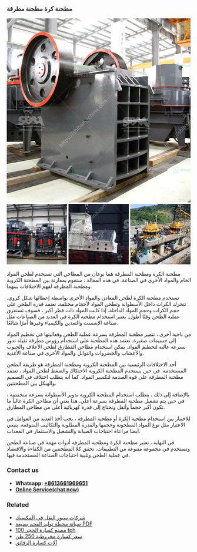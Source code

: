 <h3>مطحنة كرة مطحنة مطرقة</h3><img src='1701854146.jpg' alt=''><p>مطحنة الكرة ومطحنة المطرقة هما نوعان من المطاحن التي تستخدم لطحن المواد الخام والمواد الأخرى في الصناعة. في هذه المقالة ، سنقوم بمقارنة بين المطحنة الكروية ومطحنة المطرقة لفهم الاختلافات بينهما.</p><p>تستخدم مطحنة الكرة لطحن المعادن والمواد الأخرى بواسطة إعطائها شكل كروي. تتحرك الكرات داخل الأسطوانة وتطحن المواد لأحجام مختلفة. تعتمد قدرة الطحن على حجم الكرات وحجم المواد الداخلة. إذا كانت المواد ذات قطر أكبر ، فسوف تستغرق عملية الطحن وقتًا أطول. يعتبر استخدام مطحنة الكرة في العديد من الصناعات مثل صناعة الإسمنت والتعدين والكيمياء وغيرها أمرًا شائعًا.</p><p>من ناحية أخرى ، تتميز مطحنة المطرقة بسرعة عملية الطحن وفعاليتها في تحطيم المواد إلى جسيمات صغيرة. تعتمد هذه المطحنة على استخدام رؤوس مطرقة ثقيلة تدور بسرعة عالية لتحطيم المواد. يمكن استخدام مطاحن المطارق لطحن الأعلاف والحبوب والأعشاب والخضروات والتوابل والمواد الأخرى في صناعة الأغذية.</p><p>أحد الاختلافات الرئيسية بين المطحنة الكروية ومطحنة المطرقة هو طريقة الطحن المستخدمة. في حين يستخدم المطحنة الكروية الاحتكاك والضغط لطحن المواد ، تعتمد مطحنة المطرقة على قوة الصدمة لتكسير المواد. كما أنه يتطلب اختلاف في التصميم والهيكل بين المطحنتين.</p><p>بالإضافة إلى ذلك ، يتطلب استخدام المطحنة الكروية تدوير الأسطوانة بسرعة منخفضة ، في حين يتم تشغيل مطحنة المطرقة بسرعة أعلى. هذا يعني أن مطاحن الكرة غالباً ما تكون أكبر حجماً وأثقل وتحتاج إلى قدرة كهربائية أعلى من مطاحن المطارق.</p><p>للاختيار بين استخدام مطحنة الكرة أو مطحنة المطرقة ، يجب أخذ العديد من العوامل في الاعتبار مثل نوع المواد المطحونة وحجمها والقدرة المطلوبة والتكاليف المتوقعة. ينبغي أيضا مراعاة احتياجات الصيانة والتشغيل والاستثمار في المعدات.</p><p>في النهاية ، تعتبر مطحنة الكرة ومطحنة المطرقة أدوات مهمة في صناعة الطحن وتستخدم في مجموعة متنوعة من التطبيقات. تحقق كلا المطحنتين من الكفاءة والاقتصاد في عملية الطحن وتلبية احتياجات الصناعة المستخدمة فيها.</p><h3>Contact us</h3><ul><li><strong>Whatsapp:&nbsp;<a href="https://wa.me/8613661969651">+8613661969651</a></strong></li><li><a href="https://swt.shibang-china.com/?git&amp;zhl&amp;مطحنة كرة مطحنة مطرقة"><strong>Online Service(chat now)</strong></a></li></ul><h3>Related</h3><ul><li><a href='شركات سيور النقل في المكسيك.md'>شركات سيور النقل في المكسيك</a></li><li><a href='صيانة محطة توليد الفحم بصيغة PDF.md'>صيانة محطة توليد الفحم بصيغة PDF</a></li><li><a href='مصنع كسارة الحجر 100 tph.md'>مصنع كسارة الحجر 100 tph</a></li><li><a href='سعر كسارة مخروطية 250 طن.md'>سعر كسارة مخروطية 250 طن</a></li><li><a href='آلات كسارة الرقائق.md'>آلات كسارة الرقائق</a></li></ul>
